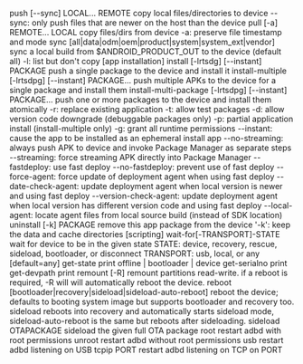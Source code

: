 push [--sync] LOCAL... REMOTE
    copy local files/directories to device
    --sync: only push files that are newer on the host than the device
pull [-a] REMOTE... LOCAL
    copy files/dirs from device
    -a: preserve file timestamp and mode
sync [all|data|odm|oem|product|system|system_ext|vendor]
   sync a local build from $ANDROID_PRODUCT_OUT to the device (default all)
   -l: list but don't copy
[app installation]
install [-lrtsdg] [--instant] PACKAGE
    push a single package to the device and install it
install-multiple [-lrtsdpg] [--instant] PACKAGE...
    push multiple APKs to the device for a single package and install them
install-multi-package [-lrtsdpg] [--instant] PACKAGE...
    push one or more packages to the device and install them atomically
    -r: replace existing application
    -t: allow test packages
    -d: allow version code downgrade (debuggable packages only)
    -p: partial application install (install-multiple only)
    -g: grant all runtime permissions
    --instant: cause the app to be installed as an ephemeral install app
    --no-streaming: always push APK to device and invoke Package Manager as separate steps
    --streaming: force streaming APK directly into Package Manager
    --fastdeploy: use fast deploy
    --no-fastdeploy: prevent use of fast deploy
    --force-agent: force update of deployment agent when using fast deploy
    --date-check-agent: update deployment agent when local version is newer and using fast deploy
    --version-check-agent: update deployment agent when local version has different version code and using fast deploy
    --local-agent: locate agent files from local source build (instead of SDK location)
uninstall [-k] PACKAGE
    remove this app package from the device
    '-k': keep the data and cache directories
[scripting]
wait-for[-TRANSPORT]-STATE
    wait for device to be in the given state
    STATE: device, recovery, rescue, sideload, bootloader, or disconnect
    TRANSPORT: usb, local, or any [default=any]
get-state                print offline | bootloader | device
get-serialno             print <serial-number>
get-devpath              print <device-path>
remount [-R]
     remount partitions read-write. if a reboot is required, -R will
     will automatically reboot the device.
reboot [bootloader|recovery|sideload|sideload-auto-reboot]
    reboot the device; defaults to booting system image but
    supports bootloader and recovery too. sideload reboots
    into recovery and automatically starts sideload mode,
    sideload-auto-reboot is the same but reboots after sideloading.
sideload OTAPACKAGE      sideload the given full OTA package
root                     restart adbd with root permissions
unroot                   restart adbd without root permissions
usb                      restart adbd listening on USB
tcpip PORT               restart adbd listening on TCP on PORT
